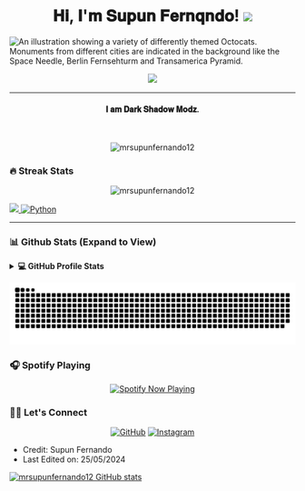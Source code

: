 <h1 align="center">𝐇𝐢, 𝐈'𝐦 𝐒𝐮𝐩𝐮𝐧 𝐅𝐞𝐫𝐧𝐪𝐧𝐝𝐨! <img src="https://telegra.ph/file/df6ddd1ba0af4316c494b.jpg" width="35"></h1>

![An illustration showing a variety of differently themed Octocats. Monuments from different cities are indicated in the background like the Space Needle, Berlin Fernsehturm and Transamerica Pyramid.](https://telegra.ph/file/df6ddd1ba0af4316c494b.jpg)

<p align="center">
  <a href="https://github.com/mrsupunfernando12/readme-typing-svg"><img src="https://readme-typing-svg.herokuapp.com?lines=𝐈𝐦+𝐣𝐮𝐬𝐭+𝐍𝐨𝐨𝐛;𝐁𝐮𝐭+𝐈+𝐖𝐢𝐥𝐥+𝐊𝐞𝐞𝐩+𝐋𝐞𝐚𝐫𝐧𝐢𝐦𝐠;𝐈%20|%20𝐋𝐢𝐤𝐞%20|%20𝐂𝐨𝐝𝐢𝐧𝐠%20:);𝐥𝐞𝐭'𝐬%20𝐬𝐭𝐮𝐝𝐲;𝐓𝐨𝐠𝐞𝐭𝐡𝐞𝐫%2😊%20:)%20:)&center=true&width=500&height=50"></a>
</p>
<hr/>
<h4 align="center">𝐈 𝐚𝐦 𝐃𝐚𝐫𝐤 𝐒𝐡𝐚𝐝𝐨𝐰 𝐌𝐨𝐝𝐳.</h4>
<br>
<p align="center"> <img src="https://komarev.com/ghpvc/?username=mrsupunfernando12&label=Profile%20views&color=0e75b6&style=plastic" alt="mrsupunfernando12" /> </p>



### 🔥 Streak Stats
<p align="center"><img src="https://github-readme-streak-stats.herokuapp.com/?user=mrsupunfernando12&theme=algolia" alt="mrsupunfernando12"  /></p>

<p align="left"> 


   
   <a href="https://www.youtube.com/@mrsupunfernando12"><img width="83" hight="100" src="https://cdn.icon-icons.com/icons2/2530/PNG/512/whatsapp_button_icon_151832.png">
   <a href="https://www.python.org" target="_blank">
    <img alt="Python" src="https://img.shields.io/badge/Python%20-%2314354C.svg?logo=python&logoColor=white">
  </a>

</p>



------

### 📊 Github Stats (Expand to View) 


<details> 
  <summary><b>💻 GitHub Profile Stats</b></summary>
  <br/>
  <p align="center">
    <a href="https://github.com/mrsupunfernando12/github-readme-stats"><img alt="mrsupunfernando12's Github Stats" src="https://github-readme-stats.vercel.app/api?username=mrsupunfernando12&show_icons=true&count_private=true&theme=algolia" height="192px"/></a>
<br/>
  &nbsp;
	  <img src="https://github-readme-stats.vercel.app/api/top-langs?username=eabdalmufid&show_icons=true&locale=en&layout=compact&theme=algolia" alt="eabdalmufid" height="192px"/>
  <br/>
<br/>
  <b>Note:</b> Top languages is only a metric of the languages my public code consists of and doesn't reflect experience or skill level.
  </p>
</details>

</details>

<p align="center">
<img src="https://github.com/Platane/snk/raw/output/github-contribution-grid-snake.svg" alt="nz" width="700"/>
</p>

### 🎧 Spotify Playing

<p align="center">
  <a href="https://open.spotify.com/user/hbv7yzic965h9y82w194av0cz" target="_blank"><img src="https://now-playing-on-spotify.vercel.app/api/spotify" alt="Spotify Now Playing" width="350"/></a>
</p>

### 🙋‍♀️ Let's Connect
<p align="center">
	<a href="https://github.com/mrsupunfernando12/"><img src="https://img.icons8.com/bubbles/50/000000/github.png" alt="GitHub"/></a>
	<a href="https://instagram.com/"><img src="https://img.icons8.com/bubbles/50/000000/instagram.png" alt="Instagram"/></a>
	
</p>



* Credit: Supun Fernando
* Last Edited on: 25/05/2024




[![mrsupunfernando12 GitHub stats](https://github-readme-stats.vercel.app/api?username=mrsupunfernando12&show_icons=true&theme=radical)](https://github.com/mrsupunfernando12)
